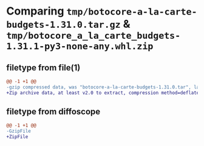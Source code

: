 # Comparing `tmp/botocore-a-la-carte-budgets-1.31.0.tar.gz` & `tmp/botocore_a_la_carte_budgets-1.31.1-py3-none-any.whl.zip`

## filetype from file(1)

```diff
@@ -1 +1 @@
-gzip compressed data, was "botocore-a-la-carte-budgets-1.31.0.tar", last modified: Fri Jul  7 01:43:45 2023, max compression
+Zip archive data, at least v2.0 to extract, compression method=deflate
```

## filetype from diffoscope

```diff
@@ -1 +1 @@
-GzipFile
+ZipFile
```

